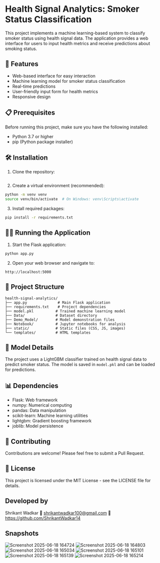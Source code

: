 # Health Signal Analytics: Smoker Status Classification

This project implements a machine learning-based system to classify smoker status using health signal data. The application provides a web interface for users to input health metrics and receive predictions about smoking status.

## 🚀 Features

- Web-based interface for easy interaction
- Machine learning model for smoker status classification
- Real-time predictions
- User-friendly input form for health metrics
- Responsive design

## 📋 Prerequisites

Before running this project, make sure you have the following installed:
- Python 3.7 or higher
- pip (Python package installer)

## 🛠️ Installation

1. Clone the repository:
```bash

```

2. Create a virtual environment (recommended):
```bash
python -m venv venv
source venv/bin/activate  # On Windows: venv\Scripts\activate
```

3. Install required packages:
```bash
pip install -r requirements.txt
```

## 🏃‍♂️ Running the Application

1. Start the Flask application:
```bash
python app.py
```

2. Open your web browser and navigate to:
```
http://localhost:5000
```

## 📁 Project Structure

```
health-signal-analytics/
├── app.py              # Main Flask application
├── requirements.txt    # Project dependencies
├── model.pkl          # Trained machine learning model
├── Data/              # Dataset directory
├── Demo_Model/        # Model demonstration files
├── Notebook/          # Jupyter notebooks for analysis
├── static/            # Static files (CSS, JS, images)
└── templates/         # HTML templates
```

## 🧪 Model Details

The project uses a LightGBM classifier trained on health signal data to predict smoker status. The model is saved in `model.pkl` and can be loaded for predictions.

## 📊 Dependencies

- Flask: Web framework
- numpy: Numerical computing
- pandas: Data manipulation
- scikit-learn: Machine learning utilities
- lightgbm: Gradient boosting framework
- joblib: Model persistence

## 🤝 Contributing

Contributions are welcome! Please feel free to submit a Pull Request.

## 📝 License

This project is licensed under the MIT License - see the LICENSE file for details.

## Developed by 
Shrikant Wadkar
📧 shrikantwadkar100@gmail.com
🔗 https://github.com/ShrikantWadkar14

## Snapshots
![Screenshot 2025-06-18 164724](https://github.com/user-attachments/assets/5a50b043-63f9-4faa-93c8-918e0f7593da)
![Screenshot 2025-06-18 164803](https://github.com/user-attachments/assets/b109cc37-f020-4035-8179-43137eae251c)
![Screenshot 2025-06-18 165034](https://github.com/user-attachments/assets/248ea595-e8e9-410b-bc68-5c134aa74a06)
![Screenshot 2025-06-18 165101](https://github.com/user-attachments/assets/19f5715a-e4da-4b0a-9c0a-167139084faf)
![Screenshot 2025-06-18 165139](https://github.com/user-attachments/assets/078a4cb1-1369-4534-8bea-ad9cf4644a37)
![Screenshot 2025-06-18 165214](https://github.com/user-attachments/assets/1011a8f3-0fad-4c99-83dc-1b203bb412e3)




